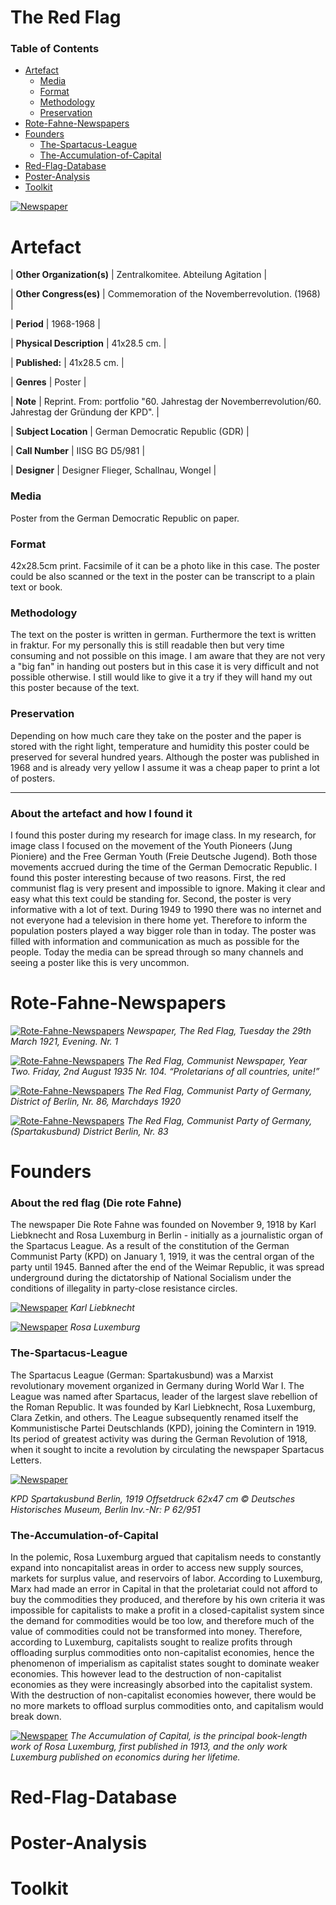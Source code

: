 <h1>The Red Flag</h1>

### Table of Contents

- [Artefact](#Artefact)
  * [Media](#Media)
  + [Format](#Format)
  + [Methodology](#Methodology)
  + [Preservation](#Preservation)
- [Rote-Fahne-Newspapers](#Rote-Fahne-Newspapers)
- [Founders](#Founders)
  * [The-Spartacus-League](#The-Spartacus-League)
  + [The-Accumulation-of-Capital](#The-Accumulation-of-Capital)
- [Red-Flag-Database](#Red-Flag-Database)
- [Poster-Analysis](#Poster-Analysis)
- [Toolkit](#Toolkit)
 

[![Newspaper](/assets/images/2.jpg "Test image")](https://s3.us-west-2.amazonaws.com/secure.notion-static.com/eaed0d40-83cb-4239-99e4-781b6b44a15e/2.jpg?X-Amz-Algorithm=AWS4-HMAC-SHA256&X-Amz-Credential=ASIAT73L2G45AGLBDDWH%2F20200330%2Fus-west-2%2Fs3%2Faws4_request&X-Amz-Date=20200330T103614Z&X-Amz-Expires=86400&X-Amz-Security-Token=IQoJb3JpZ2luX2VjEPH%2F%2F%2F%2F%2F%2F%2F%2F%2F%2FwEaCXVzLXdlc3QtMiJHMEUCIQC6%2F6YT3%2Fi8dHrGo8AjfcoYr9EjC2COXRv8gcv6U4SGKAIgSZ%2BpKDhMPXwaBBSqOC%2FeQqj34VIS8%2F98s9YBjs0EAWoqvQMI6v%2F%2F%2F%2F%2F%2F%2F%2F%2F%2FARAAGgwyNzQ1NjcxNDkzNzAiDFviHnnfwG8T9gxrZyqRAx%2F29rtUMo4ajluOlBXI5gZLhB57PlpWj6P9j%2FgscXJDG7X29jK1spfZbiIi2Q3FO8W04yltMgVFKjlod8x%2FI%2B4imQX638%2Box%2FWQmabSlhMNFQsbVvShLrK%2BFNbLNvHwUXDHIjRxdVjb0BsU87GZ9BFIB%2FUC0IVeDUauHEP%2Fo3Gl4Woq8bCRwOIjbMvGmZVXEOCf1uua9V8Kc0plooCSEEdhXWKtrdn5aO5QKgkp05hBPJK1AQNGsmX3vRsMOJsXntIO7OLe0ZLXoz7x0bP2dvQkSAHuLxr%2BCo2oQScc4YiHfyeaKDOo%2FNrGXx2nXYGdbDp9FBgWoZAoNVCiPNxL4M1jCzPR2T%2Brl6Sv%2FBWjCc5jOqn%2Bg95n05eYCmmPp6eXiVRh4RvQEc9mxmdVJ%2FCWkqTOtVm1%2B5cy1YpaGq1OXeT%2ByHA6gWkDlOlAvRPV6bWJKE2LHyPDdUJPH5ce67RRAAnVZK6z27AcIMeX6ZC3yJY69kK4wt6a%2FWfouA0rF6%2B%2Bkuj6kkOjZZ0gUNzM6fZHZcARMPjahvQFOusBBAs0yWrCsglIn8u%2FSuPnrLVne3UVqeyW2qnvAzhwTndAqRZtECLaRfUxKawkPIYGWKkYQ%2BGHAy9KxEVpbiEsBuyOa5%2FAsBg2Yl9KZHyDbcA28zFG9SXsyHQbv5VJmjP8svkZICnMDd%2BnaGHX%2FrKMpYXC9CeQkMVSecerhMmrCXZ7mPlXs%2FnFBI1%2BLltCwIvA3lbwQ1rKOf1ZUaMfIPYR9VBHCq76ecPV2fL5oVHbx3Fj6hz8nofjrhR8U3%2BJa%2F0pJPPEkhluckdT6wvVYMnGJDptYiRnrONWwcKKGuoxamkcMtrMSl6VG3AkPw%3D%3D&X-Amz-Signature=088d6c827ecf07bb0d17b1b2c7948dc54980d82896bfc431e9a2341f5b93b681&X-Amz-SignedHeaders=host&response-content-disposition=filename%20%3D%222.jpg%22)

# **Artefact**

| **Other Organization(s)** | 
 Zentralkomitee. Abteilung Agitation | 

| **Other Congress(es)** | 
 Commemoration of the Novemberrevolution. (1968) | 

| **Period** | 
 1968-1968 |
 
| **Physical Description** | 
 41x28.5 cm. |  

| **Published:** | 
 41x28.5 cm. |

| **Genres** | 
 Poster |
 
| **Note** | 
 Reprint. From: portfolio "60. Jahrestag der Novemberrevolution/60. Jahrestag der Gründung der KPD". | 
 
| **Subject Location** | 
 German Democratic Republic (GDR) |

| **Call Number** | 
 IISG BG D5/981 |
 
| **Designer** | 
 Designer	Flieger, Schallnau, Wongel |


### Media

Poster from the German Democratic Republic on paper.

### Format

42x28.5cm print. Facsimile of it can be a photo like in this case. The poster could be also scanned or the text in the poster can be transcript to a plain text or book. 

### Methodology

The text on the poster is written in german. Furthermore the text is written in fraktur. For my personally this is still readable then but very time consuming and not possible on this image. I am aware that they are not very a "big fan" in handing out posters but in this case it is very difficult and not possible otherwise. I still would like to give it a try if they will hand my out this poster because of the text.

### Preservation
Depending on how much care they take on the poster and the paper is stored with the right light,  temperature and humidity this poster could be preserved for several hundred years. Although the poster was published in 1968 and is already very yellow I assume it was a cheap paper to print a lot of posters.

---

### About the artefact and how I found it

I found this poster during my research for image class. In my research, for image class I focused on the movement of the Youth Pioneers (Jung Pioniere) and the Free German Youth (Freie Deutsche Jugend). Both those movements accrued during the time of the German Democratic Republic. I found this poster interesting because of two reasons. First, the red communist flag is very present and impossible to ignore. Making it clear and easy what this text could be standing for. Second, the poster is very informative with a lot of text. During 1949 to 1990 there was no internet and not everyone had a television in there home yet. Therefore to inform the population posters played a way bigger role than in today. The poster was filled with information and communication as much as possible for the people. Today the media can be spread through so many channels and seeing a poster like this is very uncommon.

# **Rote-Fahne-Newspapers**
[![Rote-Fahne-Newspapers](/assets/images/1_RF.jpg "1_RF.jpg")](https://raw.githubusercontent.com/VincentRhein/Die-Rote-Fahne/master/assets/images/1_RF.jpg)
*Newspaper, The Red Flag, Tuesday the 29th March 1921, Evening. Nr. 1*

[![Rote-Fahne-Newspapers](/assets/images/2_RF.jpg "2_RF.jpg")](https://raw.githubusercontent.com/VincentRhein/Die-Rote-Fahne/master/assets/images/2_RF.jpg)
*The Red Flag, Communist Newspaper, Year Two. Friday, 2nd August 1935 Nr. 104. “Proletarians of all countries, unite!”*

[![Rote-Fahne-Newspapers](/assets/images/3_RF.jpg "3_RF.jpg")](https://raw.githubusercontent.com/VincentRhein/Die-Rote-Fahne/master/assets/images/3_RF.jpg)
*The Red Flag, Communist Party of Germany, District of Berlin, Nr. 86, Marchdays 1920*

[![Rote-Fahne-Newspapers](/assets/images/4_RF.jpg "4_RF.jpg")](https://raw.githubusercontent.com/VincentRhein/Die-Rote-Fahne/master/assets/images/4_RF.jpg)
*The Red Flag, Communist Party of Germany, (Spartakusbund) District Berlin, Nr. 83*



# **Founders**


### About the red flag (Die rote Fahne)
The newspaper Die Rote Fahne was founded on November 9, 1918 by Karl Liebknecht and Rosa Luxemburg in Berlin - initially as a journalistic organ of the Spartacus League. As a result of the constitution of the German Communist Party (KPD) on January 1, 1919, it was the central organ of the party until 1945. Banned after the end of the Weimar Republic, it was spread underground during the dictatorship of National Socialism under the conditions of illegality in party-close resistance circles.

[![Newspaper](/assets/images/Karl_Liebknecht.jpg "Karl_Liebknecht.jpg")](https://raw.githubusercontent.com/VincentRhein/Die-Rote-Fahne/master/assets/images/Karl_Liebknecht.jpg)
*Karl Liebknecht*

[![Newspaper](/assets/images/Rosa_Luxemburg.jpg "Karl_Liebknecht.jpg")](https://raw.githubusercontent.com/VincentRhein/Die-Rote-Fahne/master/assets/images/Rosa_Luxemburg.jpg)
*Rosa Luxemburg*

### The-Spartacus-League

The Spartacus League (German: Spartakusbund) was a Marxist revolutionary movement organized in Germany during World War I. The League was named after Spartacus, leader of the largest slave rebellion of the Roman Republic. It was founded by Karl Liebknecht, Rosa Luxemburg, Clara Zetkin, and others. The League subsequently renamed itself the Kommunistische Partei Deutschlands (KPD), joining the Comintern in 1919. Its period of greatest activity was during the German Revolution of 1918, when it sought to incite a revolution by circulating the newspaper Spartacus Letters.

[![Newspaper](/assets/images/KPD_SPARTAKUSBUND.jpg "KPD_SPARTAKUSBUND.jpg")](https://www.dhm.de/fileadmin/medien/lemo/Titelbilder/pl006972.jpg)

*KPD Spartakusbund Berlin, 1919
Offsetdruck
62x47 cm
© Deutsches Historisches Museum, Berlin
Inv.-Nr: P 62/951*

### The-Accumulation-of-Capital
In the polemic, Rosa Luxemburg argued that capitalism needs to constantly expand into noncapitalist areas in order to access new supply sources, markets for surplus value, and reservoirs of labor. According to Luxemburg, Marx had made an error in Capital in that the proletariat could not afford to buy the commodities they produced, and therefore by his own criteria it was impossible for capitalists to make a profit in a closed-capitalist system since the demand for commodities would be too low, and therefore much of the value of commodities could not be transformed into money. Therefore, according to Luxemburg, capitalists sought to realize profits through offloading surplus commodities onto non-capitalist economies, hence the phenomenon of imperialism as capitalist states sought to dominate weaker economies. This however lead to the destruction of non-capitalist economies as they were increasingly absorbed into the capitalist system. With the destruction of non-capitalist economies however, there would be no more markets to offload surplus commodities onto, and capitalism would break down.

[![Newspaper](/assets/images/Rosa_Luxemburg_book.jpg "Rosa_Luxemburg_book.jpg")](https://raw.githubusercontent.com/VincentRhein/Die-Rote-Fahne/master/assets/images/Rosa_Luxemburg_book.jpg)
*The Accumulation of Capital, is the principal book-length work of Rosa Luxemburg, first published in 1913, and the only work Luxemburg published on economics during her lifetime.*

# **Red-Flag-Database**

# **Poster-Analysis**

# **Toolkit**
